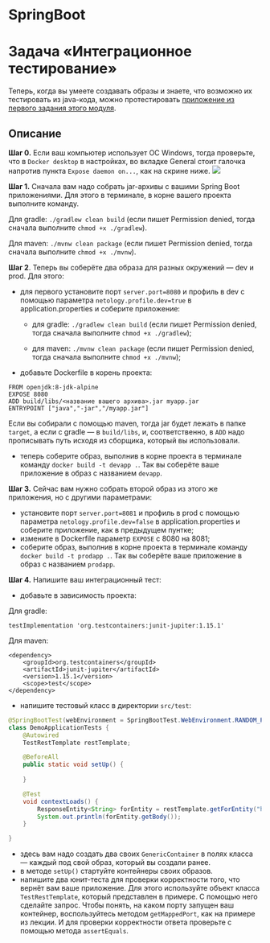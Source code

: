 # SpringBoot
# Задача «Интеграционное тестирование»

Теперь, когда вы умеете создавать образы и знаете, что возможно их тестировать из java-кода, можно протестировать [приложение из первого задания этого модуля](../../spring_boot/task1/README.md).

## Описание

**Шаг 0.** Если ваш компьютер использует ОС Windows, тогда проверьте, что в `Docker desktop` в настройках, во вкладке General стоит галочка напротив пункта `Expose daemon on...`, как на скрине ниже. 
![](../resources/image.png)

**Шаг 1.** Сначала вам надо собрать jar-архивы с вашими Spring Boot приложениями. Для этого в терминале, в корне вашего проекта выполните команду.
                                                                               
Для gradle: `./gradlew clean build` (если пишет Permission denied, тогда сначала выполните `chmod +x ./gradlew`).
                                                                               
Для maven: `./mvnw clean package` (если пишет Permission denied, тогда сначала выполните `chmod +x ./mvnw`).

**Шаг 2**. Теперь вы соберёте два образа для разных окружений — dev и prod. Для этого:

 - для первого установите порт `server.port=8080` и профиль в dev с помощью параметра `netology.profile.dev=true` в application.properties и соберите приложение:
 
   - для gradle: `./gradlew clean build` (если пишет Permission denied, тогда сначала выполните `chmod +x ./gradlew`);
    
   - для maven: `./mvnw clean package` (если пишет Permission denied, тогда сначала выполните `chmod +x ./mvnw`);
 - добавьте Dockerfile в корень проекта:
 
```
FROM openjdk:8-jdk-alpine
EXPOSE 8080
ADD build/libs/<название вашего архива>.jar myapp.jar
ENTRYPOINT ["java","-jar","/myapp.jar"]
```
Если вы собирали с помощью maven, тогда jar будет лежать в папке `target`, а если с gradle — в `build/libs`, и, соответственно, в `ADD` надо прописывать путь исходя из сборщика, который вы использовали.

 - теперь соберите образ, выполнив в корне проекта в терминале команду `docker build -t devapp .`. Так вы соберёте ваше приложение в образ с названием `devapp`.
 
**Шаг 3.** Сейчас вам нужно собрать второй образ из этого же приложения, но с другими параметрами:

 - установите порт `server.port=8081` и профиль в prod с помощью параметра `netology.profile.dev=false` в application.properties и соберите приложение, как в предыдущем пунтке;
 - измените в Dockerfile параметр `EXPOSE` с 8080 на 8081;
 - соберите образ, выполнив в корне проекта в терминале команду `docker build -t prodapp .`. Так вы соберёте ваше приложение в образ с названием `prodapp`.
 
**Шаг 4.** Напишите ваш интеграционный тест:

 - добавьте в зависимость проекта:
  
Для gradle:
    
```testImplementation 'org.testcontainers:junit-jupiter:1.15.1'```
 
Для maven:
         
    
```
<dependency>
    <groupId>org.testcontainers</groupId>
    <artifactId>junit-jupiter</artifactId>
    <version>1.15.1</version>
    <scope>test</scope>
</dependency>
```
 - напишите тестовый класс в директории `src/test`:
 
```java
@SpringBootTest(webEnvironment = SpringBootTest.WebEnvironment.RANDOM_PORT)
class DemoApplicationTests {
    @Autowired
    TestRestTemplate restTemplate;

    @BeforeAll
    public static void setUp() {
     
    }

    @Test
    void contextLoads() {
        ResponseEntity<String> forEntity = restTemplate.getForEntity("http://localhost:" + myapp.getMappedPort(8080), String.class);
        System.out.println(forEntity.getBody());
    }

}
```

 - здесь вам надо создать два своих `GenericContainer` в полях класса — каждый под свой образ, который вы создали ранее. 
 - в методе `setUp()` стартуйте контейнеры своих образов.
 - напишите два юнит-теста для проверки корректности того, что вернёт вам ваше приложение. Для этого используйте объект класса `TestRestTemplate`, который представлен в примере. С помощью него сделайте запрос. Чтобы понять, на каком порту запущен ваш контейнер, воспользуйтесь методом `getMappedPort`, как на примере из лекции. И для проверки корректности ответа проверьте с помощью метода `assertEquals`.
